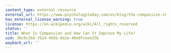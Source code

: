 ```yaml
---
content_type: external-resource
external_url: https://www.psychologytoday.com/us/blog/the-compassion-chronicles/200804/what-is-compassion-and-how-can-it-improve-my-life
has_external_license_warning: true
license: https://en.wikipedia.org/wiki/All_rights_reserved
status: ''
title: What Is Compassion and How Can It Improve My Life?
uid: 38c9c2bd-7624-465b-9a2a-40edfceee25b
wayback_url: ''
---
```

